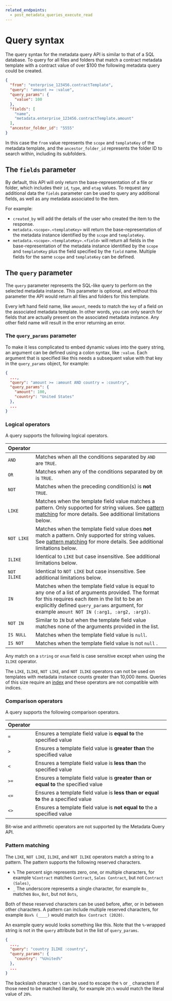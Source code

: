 ```yaml
---
related_endpoints:
  - post_metadata_queries_execute_read
---
```


# Query syntax

The query syntax for the metadata query API is similar to that of a SQL
database. To query for all files and folders that match a contract metadata
template with a contract value of over \$100 the following metadata query could
be created.

```json
{
  "from": "enterprise_123456.contractTemplate",
  "query": "amount >= :value",
  "query_params": {
    "value": 100
  },
  "fields": [
    "name",
    "metadata.enterprise_123456.contractTemplate.amount"
  ],
  "ancestor_folder_id": "5555"
}
```

In this case the `from` value represents the `scope` and `templateKey` of the
metadata template, and the `ancestor_folder_id` represents the folder ID to
search within, including its subfolders.

## The `fields` parameter

By default, this API will only return the base-representation of a file or
folder, which includes their `id`, `type`, and `etag` values. To request any
additional data the `fields` parameter can be used to query any additional
fields, as well as any metadata associated to the item.

For example:

* `created_by` will add the details of the user who created the item to
the response.
* `metadata.<scope>.<templateKey>` will return the base-representation
of the metadata instance identified by the `scope` and `templateKey`.
* `metadata.<scope>.<templateKey>.<field>` will return all fields in the
  base-representation of the metadata instance identified by the `scope` and
  `templateKey` plus the field specified by the `field` name. Multiple fields
  for the same `scope` and `templateKey` can be defined.

## The `query` parameter

The `query` parameter represents the SQL-like query to perform on the selected
metadata instance. This parameter is optional, and without this parameter the
API would return all files and folders for this template.

Every left hand field name, like `amount`, needs to match the `key` of a
field on the associated metadata template. In other words, you can only search
for fields that are actually present on the associated metadata instance. Any
other field name will result in the error returning an error.

### The `query_params` parameter

To make it less complicated to embed dynamic values into the query string, an
argument can be defined using a colon syntax, like `:value`. Each argument that
is specified like this needs a subsequent value with that key in the
`query_params` object, for example:

```json
{
  ...,
  "query": "amount >= :amount AND country = :country",
  "query_params": {
    "amount": 100,
    "country": "United States"
  },
  ...
}
```

### Logical operators

A query supports the following logical operators.

<!-- markdownlint-disable line-length -->

| Operator                |                                                                                                                                                                                                                                                       |
|-------------------------|-------------------------------------------------------------------------------------------------------------------------------------------------------------------------------------------------------------------------------------------------------|
| `AND`                   | Matches when all the conditions separated by `AND` are `TRUE`.                                                                                                                                                                                        |
| `OR`                    | Matches when any of the conditions separated by `OR` is `TRUE`.                                                                                                                                                                                       |
| `NOT`                   | Matches when the preceding condition(s) is **not** `TRUE`.                                                                                                                                                                                            |
| `LIKE`                  | Matches when the template field value matches a pattern. Only supported for string values. See [pattern matching](#pattern-matching) for more details. See additional limitations below.                                                              |
| `NOT LIKE`              | Matches when the template field value does **not** match a pattern. Only supported for string values. See [pattern matching](#pattern-matching) for more details. See additional limitations below.                                                   |
| `ILIKE`                 | Identical to `LIKE` but case insensitive. See additional limitations below.                                                                                                                                                                           |
| `NOT ILIKE`             | Identical to `NOT LIKE` but case insensitive. See additional limitations below.                                                                                                                                                                       |
| `IN`                    | Matches when the template field value is equal to any one of a list of arguments provided. The format for this requires each item in the list to be an explicitly defined `query_params` argument, for example `amount NOT IN (:arg1, :arg2, :arg3)`. |
| `NOT IN`                | Similar to `IN` but when the template field value matches none of the arguments provided in the list.                                                                                                                                                 |
| `IS NULL`               | Matches when the template field value is `null`.                                                                                                                                                                                                      |
| `IS NOT`                | Matches when the template field value is not `null` .                                                                                                                                                                                                 |

<!-- markdownlint-enable line-length -->

<Message notice>

Any match on a `string` or `enum` field is case sensitive except when using
the `ILIKE` operator.

</Message>

<Message warning>

The `LIKE`, `ILIKE`, `NOT LIKE`, and `NOT ILIKE` operators can not
be used on templates with metadata instance counts greater than 10,000 items.
Queries of this size require an [index](g://metadata/queries/indexes) and these
operators are not compatible with indices.

</Message>

### Comparison operators

A query supports the following comparison operators.

<!-- markdownlint-disable line-length -->

| Operator |                                                                                    |
|----------|------------------------------------------------------------------------------------|
| `=`      | Ensures a template field value is **equal to** the specified value                 |
| `>`      | Ensures a template field value is **greater than** the specified value             |
| `<`      | Ensures a template field value is **less than** the specified value                |
| `>=`     | Ensures a template field value is **greater than or equal to** the specified value |
| `<=`     | Ensures a template field value is **less than or equal to** the a specified value  |
| `<>`     | Ensures a template field value is **not equal to** the a specified value           |

<!-- markdownlint-enable line-length -->

<Message warning>
  Bit-wise and arithmetic operators are not supported by the Metadata Query API.
</Message>

### Pattern matching

The `LIKE`, `NOT LIKE`, `ILIKE`, and `NOT ILIKE` operators match a string
to a pattern. The pattern supports the following reserved characters.

* `%` The percent sign represents zero, one, or multiple characters, for example
  `%Contract` matches `Contract`, `Sales Contract`, but not `Contract (Sales)`,
* `_` The underscore represents a single character, for example
  `Bo_` matches `Box`, `Bot`, but not `Bots`,

Both of these reserved characters can be used before, after, or in between other
characters. A pattern can include multiple reserved characters, for example
`Box% (____)` would match `Box Contract (2020)`.

An example query would looks something like this. Note that the `%`-wrapped
string is not in the `query` attribute but in the list of `query_params`.

```json
{
  ...,
  "query": "country ILIKE :country",
  "query_params": {
    "country": "%United%"
  },
  ...
}
```

<Message notice>

The backslash character `\` can be used to escape the `%` or
`_` characters if those need to be matched literally, for example
`20\%` would match the literal value of `20%`.

</Message>
